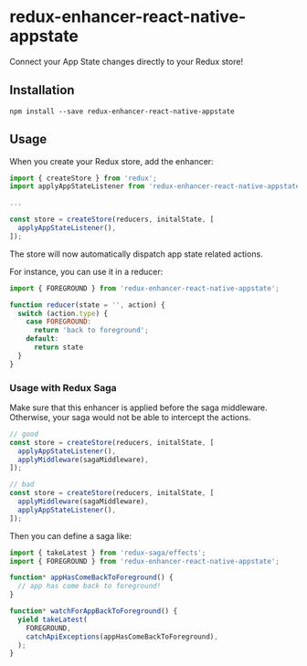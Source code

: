 # redux-enhancer-react-native-appstate
Connect your App State changes directly to your Redux store!

## Installation

```
npm install --save redux-enhancer-react-native-appstate
```

## Usage

When you create your Redux store, add the enhancer:

```javascript
import { createStore } from 'redux';
import applyAppStateListener from 'redux-enhancer-react-native-appstate';

...

const store = createStore(reducers, initalState, [
  applyAppStateListener(),
]);
```

The store will now automatically dispatch app state related actions.

For instance, you can use it in a reducer:
```javascript
import { FOREGROUND } from 'redux-enhancer-react-native-appstate';

function reducer(state = '', action) {
  switch (action.type) {
    case FOREGROUND:
      return 'back to foreground';
    default:
      return state
  }
}
```

### Usage with Redux Saga

Make sure that this enhancer is applied before the saga middleware.
Otherwise, your saga would not be able to intercept the actions.

```javascript
// good
const store = createStore(reducers, initalState, [
  applyAppStateListener(),
  applyMiddleware(sagaMiddleware),
]);

// bad
const store = createStore(reducers, initalState, [
  applyMiddleware(sagaMiddleware),
  applyAppStateListener(),
]);
```

Then you can define a saga like:

```javascript
import { takeLatest } from 'redux-saga/effects';
import { FOREGROUND } from 'redux-enhancer-react-native-appstate';

function* appHasComeBackToForeground() {
  // app has come back to foreground!
}

function* watchForAppBackToForeground() {
  yield takeLatest(
    FOREGROUND,
    catchApiExceptions(appHasComeBackToForeground),
  );
}
```
